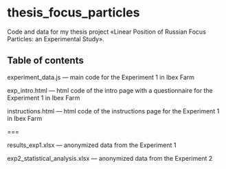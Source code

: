 # thesis_focus_particles
Code and data for my thesis project «Linear Position of Russian Focus Particles: an Experimental Study».

## Table of contents
experiment_data.js — main code for the Experiment 1 in Ibex Farm

exp_intro.html — html code of the intro page with a questionnaire for the Experiment 1 in Ibex Farm

instructions.html — html code of the instructions page for the Experiment 1 in Ibex Farm

===

results_exp1.xlsx — anonymized data from the Experiment 1

exp2_statistical_analysis.xlsx  — anonymized data from the Experiment 2
